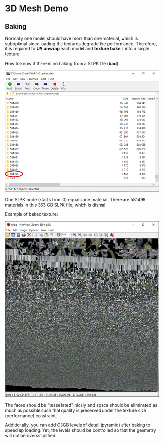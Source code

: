 # 3D Mesh Demo

## Baking

Normally one model should have more than one material, which is suboptimal since loading the textures degrade the performance. Therefore, it is required to **UV unwrap** each model and **texture bake** it into a single texture.

How to know if there is no baking from a SLPK file (**bad**):

![img/bad.png](img/bad.png)

One SLPK node (starts from 0) equals one material. There are 581496 materials in this 363 GB SLPK file, which is dismal.

Example of baked texture:

![img/texture.png](img/texture.png)

The faces should be "tessellated" nicely and space should be eliminated as much as possible such that quality is preserved under the texture size (performance) constraint.

Additionally, you can add OSGB levels of detail (pyramid) after baking to speed up loading. Yet, the levels should be controlled so that the geometry will not be oversimplified.
